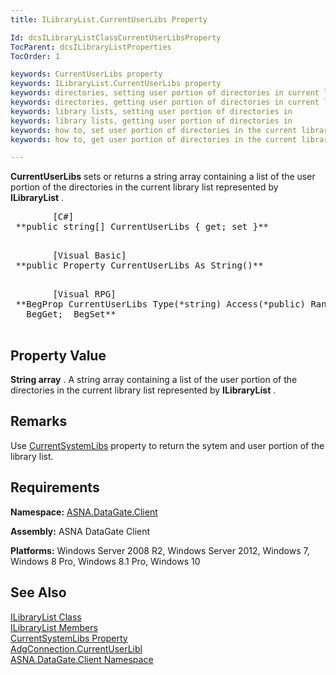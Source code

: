 ```yaml
---
title: ILibraryList.CurrentUserLibs Property

Id: dcsILibraryListClassCurrentUserLibsProperty
TocParent: dcsILibraryListProperties
TocOrder: 1

keywords: CurrentUserLibs property
keywords: ILibraryList.CurrentUserLibs property
keywords: directories, setting user portion of directories in current library list
keywords: directories, getting user portion of directories in current library list
keywords: library lists, setting user portion of directories in
keywords: library lists, getting user portion of directories in
keywords: how to, set user portion of directories in the current library list
keywords: how to, get user portion of directories in the current library list

---
```


**CurrentUserLibs** sets or returns a string array containing a list of the user portion of the directories in the current library list represented by **ILibraryList** . 
<pre class="prettyprint">
        <span class="lang">[C#]</span>
 **public string[] CurrentUserLibs { get; set }** 
      </pre>
<pre class="prettyprint">
        <span class="lang">[Visual Basic] </span>
 **public Property CurrentUserLibs As String()** 
      </pre>
<pre class="prettyprint">
        <span class="lang">[Visual RPG]</span>
 **BegProp CurrentUserLibs Type(*string) Access(*public) Rank(1)
   BegGet;  BegSet** 
      </pre>

## Property Value

**String array** . A string array containing a list of the user portion of the directories in the current library list represented by **ILibraryList** .
## Remarks

Use [CurrentSystemLibs](ilibrary-list-class-current-system-libs-property.html) property to return the sytem and user portion of the library list.
## Requirements

**Namespace:** [ASNA.DataGate.Client](datagate-client-namespace.html) 

**Assembly:** ASNA DataGate Client

**Platforms:** Windows Server 2008 R2, Windows Server 2012, Windows 7, Windows 8 Pro, Windows 8.1 Pro, Windows 10
## See Also


[ILibraryList Class](ilibrary-list-class.html)
      <br />
[ILibraryList Members](ilibrary-list-members.html)
      <br />
      [CurrentSystemLibs 
					Property](ilibrary-list-class-current-system-libs-property.html)
      <br />
[AdgConnection.CurrentUserLibl](adg-connection-current-user-libl-property.html)
      <br />
[ASNA.DataGate.Client Namespace](datagate-client-namespace.html)

